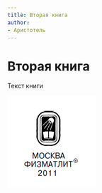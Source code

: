 ```yaml
---
title: Вторая книга
author:
- Аристотель
---
```


# Вторая книга

Текст книги

![](img/book_second01.png)